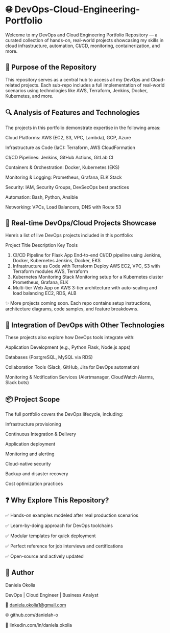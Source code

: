 # 🌐 DevOps-Cloud-Engineering-Portfolio
Welcome to my DevOps and Cloud Engineering Portfolio Repository — a curated collection of hands-on, real-world projects showcasing my skills in cloud infrastructure, automation, CI/CD, monitoring, containerization, and more.

## 📁 Purpose of the Repository
This repository serves as a central hub to access all my DevOps and Cloud-related projects. Each sub-repo includes a full implementation of real-world scenarios using technologies like AWS, Terraform, Jenkins, Docker, Kubernetes, and more.

## 🔍 Analysis of Features and Technologies
The projects in this portfolio demonstrate expertise in the following areas:

Cloud Platforms: AWS (EC2, S3, VPC, Lambda), GCP, Azure

Infrastructure as Code (IaC): Terraform, AWS CloudFormation

CI/CD Pipelines: Jenkins, GitHub Actions, GitLab CI

Containers & Orchestration: Docker, Kubernetes (EKS)

Monitoring & Logging: Prometheus, Grafana, ELK Stack

Security: IAM, Security Groups, DevSecOps best practices

Automation: Bash, Python, Ansible

Networking: VPCs, Load Balancers, DNS with Route 53


## 🚀 Real-time DevOps/Cloud Projects Showcase
Here’s a list of live DevOps projects included in this portfolio:

Project Title	Description	Key Tools
1. CI/CD Pipeline for Flask App	End-to-end CI/CD pipeline using Jenkins, Docker, Kubernetes	Jenkins, Docker, EKS
2. Infrastructure as Code with Terraform	Deploy AWS EC2, VPC, S3 with Terraform modules	AWS, Terraform
3. Kubernetes Monitoring Stack	Monitoring setup for a Kubernetes cluster	Prometheus, Grafana, ELK
4. Multi-tier Web App on AWS	3-tier architecture with auto-scaling and load balancing	EC2, RDS, ALB

✨ More projects coming soon. Each repo contains setup instructions, architecture diagrams, code samples, and feature breakdowns.

## 🔗 Integration of DevOps with Other Technologies
These projects also explore how DevOps tools integrate with:

Application Development (e.g., Python Flask, Node.js apps)

Databases (PostgreSQL, MySQL via RDS)

Collaboration Tools (Slack, GitHub, Jira for DevOps automation)

Monitoring & Notification Services (Alertmanager, CloudWatch Alarms, Slack bots)


## 📦 Project Scope
The full portfolio covers the DevOps lifecycle, including:

Infrastructure provisioning

Continuous Integration & Delivery

Application deployment

Monitoring and alerting

Cloud-native security

Backup and disaster recovery

Cost optimization practices


## ❓ Why Explore This Repository?

✅ Hands-on examples modeled after real production scenarios

✅ Learn-by-doing approach for DevOps toolchains

✅ Modular templates for quick deployment

✅ Perfect reference for job interviews and certifications

✅ Open-source and actively updated


## 👤 Author

Daniela Okolia

DevOps | Cloud Engineer | Business Analyst

📧 daniela.okolia1@gmail.com

🌐 github.com/danielah-o

💼 linkedin.com/in/daniela.okolia

